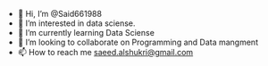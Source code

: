 - 👋 Hi, I’m @Said661988
- 👀 I’m interested in data sciense.
- 🌱 I’m currently learning Data Sciense
- 💞️ I’m looking to collaborate on Programming and Data mangment
- 📫 How to reach me saeed.alshukri@gmail.com

<!---
Said661988/Said661988 is a ✨ special ✨ repository because its `README.md` (this file) appears on your GitHub profile.
You can click the Preview link to take a look at your changes.
--->
